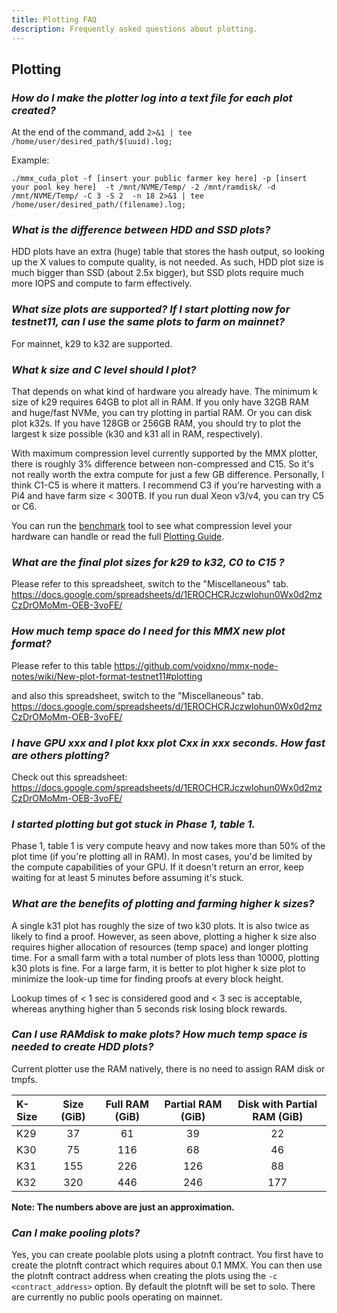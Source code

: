 ```yaml
---
title: Plotting FAQ
description: Frequently asked questions about plotting.
---
```


## Plotting
### _How do I make the plotter log into a text file for each plot created?_
At the end of the command, add `2>&1 | tee /home/user/desired_path/$(uuid).log;`

Example:
```
./mmx_cuda_plot -f [insert your public farmer key here] -p [insert your pool key here]  -t /mnt/NVME/Temp/ -2 /mnt/ramdisk/ -d /mnt/NVME/Temp/ -C 3 -S 2  -n 18 2>&1 | tee /home/user/desired_path/(filename).log;
```

### _What is the difference between HDD and SSD plots?_
HDD plots have an extra (huge) table that stores the hash output, so looking up the X values to compute quality, is not needed. As such, HDD plot size is much bigger than SSD (about 2.5x bigger), but SSD plots require much more IOPS and compute to farm effectively.

### _What size plots are supported? If I start plotting now for testnet11, can I use the same plots to farm on mainnet?_
For mainnet, k29 to k32 are supported.

### *What k size and C level should I plot?*

That depends on what kind of hardware you already have. The minimum k size of k29 requires 64GB to plot all in RAM. If you only have 32GB RAM and huge/fast NVMe, you can try plotting in partial RAM. Or you can disk plot k32s.
If you have 128GB or 256GB RAM, you should try to plot the largest k size possible (k30 and k31 all in RAM, respectively).

With maximum compression level currently supported by the MMX plotter, there is roughly 3% difference between non-compressed and C15. So it's not really worth the extra compute for just a few GB difference. Personally, I think C1-C5 is where it matters. I recommend C3 if you're harvesting with a Pi4 and have farm size < 300TB. If you run dual Xeon v3/v4, you can try C5 or C6. 

You can run the [benchmark](/guides/mmx-plotter/#benchmark) tool to see what compression level your hardware can handle or read the full [Plotting Guide](/guides/mmx-plotter/).

### _What are the final plot sizes for k29 to k32, C0 to C15 ?_
Please refer to this spreadsheet, switch to the "Miscellaneous" tab.
https://docs.google.com/spreadsheets/d/1EROCHCRJczwlohun0Wx0d2mzCzDrOMoMm-OEB-3voFE/

### _How much temp space do I need for this MMX new plot format?_
Please refer to this table
https://github.com/voidxno/mmx-node-notes/wiki/New-plot-format-testnet11#plotting

and also this spreadsheet, switch to the "Miscellaneous" tab.
https://docs.google.com/spreadsheets/d/1EROCHCRJczwlohun0Wx0d2mzCzDrOMoMm-OEB-3voFE/

### _I have GPU xxx and I plot kxx plot Cxx in xxx seconds. How fast are others plotting?_
Check out this spreadsheet:
https://docs.google.com/spreadsheets/d/1EROCHCRJczwlohun0Wx0d2mzCzDrOMoMm-OEB-3voFE/

### _I started plotting but got stuck in Phase 1, table 1._
Phase 1, table 1 is very compute heavy and now takes more than 50% of the plot time (if you're plotting all in RAM). In most cases, you'd be limited by the compute capabilities of your GPU. If it doesn't return an error, keep waiting for at least 5 minutes before assuming it's stuck.

### _What are the benefits of plotting and farming higher k sizes?_
A single k31 plot has roughly the size of two k30 plots. It is also twice as likely to find a proof. However, as seen above, plotting a higher k size also requires higher allocation of resources (temp space) and longer plotting time. For a small farm with a total number of plots less than 10000, plotting k30 plots is fine. For a large farm, it is better to plot higher k size plot to minimize the look-up time for finding proofs at every block height.

Lookup times of < 1 sec is considered good and  < 3 sec is acceptable, whereas anything higher than 5 seconds risk losing block rewards.

### _Can I use RAMdisk to make plots? How much temp space is needed to create HDD plots?_
Current plotter use the RAM natively, there is no need to assign RAM disk or tmpfs.

| K-Size | Size (GiB) | Full RAM (GiB) | Partial RAM (GiB) | Disk with Partial RAM (GiB) |
|:-------|:----------:|:--------------:|:-----------------:|:---------------:|
| K29  |  37    |      61    |       39      |      22     |
| K30  |  75    |     116    |       68      |      46     |
| K31  |  155   |     226    |      126      |      88     |
| K32  |  320   |     446    |      246      |     177     |

**Note: The numbers above are just an approximation.**

### _Can I make pooling plots?_
Yes, you can create poolable plots using a plotnft contract. You first have to create the plotnft contract which requires about 0.1 MMX. You can then use the plotnft contract address when creating the plots using the `-c <contract_address>` option. By default the plotnft will be set to solo. There are currently no public pools operating on mainnet.
